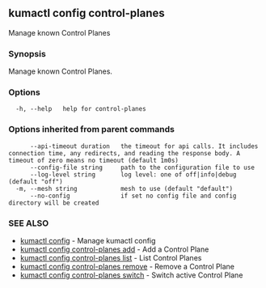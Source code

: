 ## kumactl config control-planes

Manage known Control Planes

### Synopsis

Manage known Control Planes.

### Options

```
  -h, --help   help for control-planes
```

### Options inherited from parent commands

```
      --api-timeout duration   the timeout for api calls. It includes connection time, any redirects, and reading the response body. A timeout of zero means no timeout (default 1m0s)
      --config-file string     path to the configuration file to use
      --log-level string       log level: one of off|info|debug (default "off")
  -m, --mesh string            mesh to use (default "default")
      --no-config              if set no config file and config directory will be created
```

### SEE ALSO

* [kumactl config](kumactl_config.md)	 - Manage kumactl config
* [kumactl config control-planes add](kumactl_config_control-planes_add.md)	 - Add a Control Plane
* [kumactl config control-planes list](kumactl_config_control-planes_list.md)	 - List Control Planes
* [kumactl config control-planes remove](kumactl_config_control-planes_remove.md)	 - Remove a Control Plane
* [kumactl config control-planes switch](kumactl_config_control-planes_switch.md)	 - Switch active Control Plane


